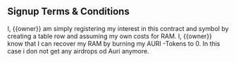 ## Signup Terms & Conditions

I, {{owner}} am simply registering my interest in this contract and symbol by creating a table row and assuming my own costs for RAM.
I, {{owner}} know that I can recover my RAM by burning my AURI -Tokens to 0. In this case i don not get any airdrops od Auri anymore.
